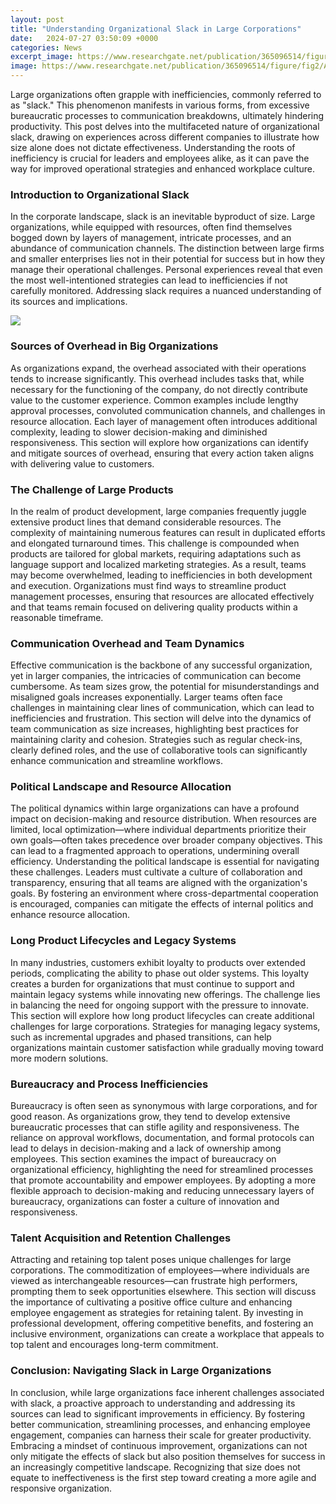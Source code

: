 ```yaml
---
layout: post
title: "Understanding Organizational Slack in Large Corporations"
date:   2024-07-27 03:50:09 +0000
categories: News
excerpt_image: https://www.researchgate.net/publication/365096514/figure/fig2/AS:11431281095190961@1667789671159/Organizational-slack-business-group-and-firm-ROA.png
image: https://www.researchgate.net/publication/365096514/figure/fig2/AS:11431281095190961@1667789671159/Organizational-slack-business-group-and-firm-ROA.png
---
```


Large organizations often grapple with inefficiencies, commonly referred to as "slack." This phenomenon manifests in various forms, from excessive bureaucratic processes to communication breakdowns, ultimately hindering productivity. This post delves into the multifaceted nature of organizational slack, drawing on experiences across different companies to illustrate how size alone does not dictate effectiveness. Understanding the roots of inefficiency is crucial for leaders and employees alike, as it can pave the way for improved operational strategies and enhanced workplace culture.
### Introduction to Organizational Slack
In the corporate landscape, slack is an inevitable byproduct of size. Large organizations, while equipped with resources, often find themselves bogged down by layers of management, intricate processes, and an abundance of communication channels. The distinction between large firms and smaller enterprises lies not in their potential for success but in how they manage their operational challenges. Personal experiences reveal that even the most well-intentioned strategies can lead to inefficiencies if not carefully monitored. Addressing slack requires a nuanced understanding of its sources and implications.

![](https://www.researchgate.net/publication/365096514/figure/fig2/AS:11431281095190961@1667789671159/Organizational-slack-business-group-and-firm-ROA.png)
### Sources of Overhead in Big Organizations
As organizations expand, the overhead associated with their operations tends to increase significantly. This overhead includes tasks that, while necessary for the functioning of the company, do not directly contribute value to the customer experience. Common examples include lengthy approval processes, convoluted communication channels, and challenges in resource allocation. Each layer of management often introduces additional complexity, leading to slower decision-making and diminished responsiveness. This section will explore how organizations can identify and mitigate sources of overhead, ensuring that every action taken aligns with delivering value to customers.
### The Challenge of Large Products
In the realm of product development, large companies frequently juggle extensive product lines that demand considerable resources. The complexity of maintaining numerous features can result in duplicated efforts and elongated turnaround times. This challenge is compounded when products are tailored for global markets, requiring adaptations such as language support and localized marketing strategies. As a result, teams may become overwhelmed, leading to inefficiencies in both development and execution. Organizations must find ways to streamline product management processes, ensuring that resources are allocated effectively and that teams remain focused on delivering quality products within a reasonable timeframe.
### Communication Overhead and Team Dynamics
Effective communication is the backbone of any successful organization, yet in larger companies, the intricacies of communication can become cumbersome. As team sizes grow, the potential for misunderstandings and misaligned goals increases exponentially. Larger teams often face challenges in maintaining clear lines of communication, which can lead to inefficiencies and frustration. This section will delve into the dynamics of team communication as size increases, highlighting best practices for maintaining clarity and cohesion. Strategies such as regular check-ins, clearly defined roles, and the use of collaborative tools can significantly enhance communication and streamline workflows.
### Political Landscape and Resource Allocation
The political dynamics within large organizations can have a profound impact on decision-making and resource distribution. When resources are limited, local optimization—where individual departments prioritize their own goals—often takes precedence over broader company objectives. This can lead to a fragmented approach to operations, undermining overall efficiency. Understanding the political landscape is essential for navigating these challenges. Leaders must cultivate a culture of collaboration and transparency, ensuring that all teams are aligned with the organization's goals. By fostering an environment where cross-departmental cooperation is encouraged, companies can mitigate the effects of internal politics and enhance resource allocation.
### Long Product Lifecycles and Legacy Systems
In many industries, customers exhibit loyalty to products over extended periods, complicating the ability to phase out older systems. This loyalty creates a burden for organizations that must continue to support and maintain legacy systems while innovating new offerings. The challenge lies in balancing the need for ongoing support with the pressure to innovate. This section will explore how long product lifecycles can create additional challenges for large corporations. Strategies for managing legacy systems, such as incremental upgrades and phased transitions, can help organizations maintain customer satisfaction while gradually moving toward more modern solutions.
### Bureaucracy and Process Inefficiencies
Bureaucracy is often seen as synonymous with large corporations, and for good reason. As organizations grow, they tend to develop extensive bureaucratic processes that can stifle agility and responsiveness. The reliance on approval workflows, documentation, and formal protocols can lead to delays in decision-making and a lack of ownership among employees. This section examines the impact of bureaucracy on organizational efficiency, highlighting the need for streamlined processes that promote accountability and empower employees. By adopting a more flexible approach to decision-making and reducing unnecessary layers of bureaucracy, organizations can foster a culture of innovation and responsiveness.
### Talent Acquisition and Retention Challenges
Attracting and retaining top talent poses unique challenges for large corporations. The commoditization of employees—where individuals are viewed as interchangeable resources—can frustrate high performers, prompting them to seek opportunities elsewhere. This section will discuss the importance of cultivating a positive office culture and enhancing employee engagement as strategies for retaining talent. By investing in professional development, offering competitive benefits, and fostering an inclusive environment, organizations can create a workplace that appeals to top talent and encourages long-term commitment.
### Conclusion: Navigating Slack in Large Organizations
In conclusion, while large organizations face inherent challenges associated with slack, a proactive approach to understanding and addressing its sources can lead to significant improvements in efficiency. By fostering better communication, streamlining processes, and enhancing employee engagement, companies can harness their scale for greater productivity. Embracing a mindset of continuous improvement, organizations can not only mitigate the effects of slack but also position themselves for success in an increasingly competitive landscape. Recognizing that size does not equate to ineffectiveness is the first step toward creating a more agile and responsive organization.